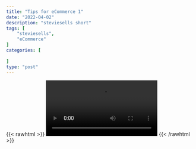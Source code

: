 ```yaml
---
title: "Tips for eCommerce 1"
date: "2022-04-02"
description: "steviesells short"
tags: [
    "steviesells",
    "eCommerce"
]
categories: [
    
]
type: "post"
---
```

{{< rawhtml >}}
    <video width="auto" height="auto" controls>
        <source src="https://clips.dev00ps.com/steviesells/At%2025yo%20I%20was%20doing%20100k%20per%20month%20on%20eBay.mp4" type="video/mp4"> 
    </video>
{{< /rawhtml >}}